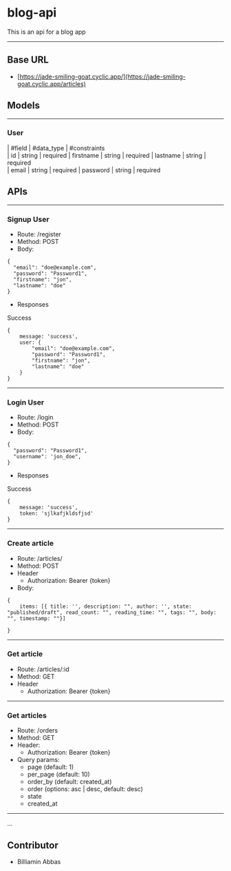 # blog-api
This is an api for a blog app

---


## Base URL
- [https://jade-smiling-goat.cyclic.app/](https://jade-smiling-goat.cyclic.app/articles)


## Models
---

### User
| #field     |  #data_type | #constraints  
|  id        |  string     |  required 
|  firstname | string      |  required
|  lastname  |  string     |  required  
|  email     | string      |  required 
|  password  |  string     |  required  




## APIs
---

### Signup User

- Route: /register
- Method: POST
- Body: 
```
{
  "email": "doe@example.com",
  "password": "Password1",
  "firstname": "jon",
  "lastname": "doe"
}
```

- Responses

Success
```
{
    message: 'success',
    user: {
        "email": "doe@example.com",
        "password": "Password1",
        "firstname": "jon",
        "lastname": "doe"
    }
}
```
---
### Login User

- Route: /login
- Method: POST
- Body: 
```
{
  "password": "Password1",
  "username": 'jon_doe",
}
```

- Responses

Success
```
{
    message: 'success',
    token: 'sjlkafjkldsfjsd'
}
```

---
### Create article

- Route: /articles/
- Method: POST
- Header
    - Authorization: Bearer {token}
- Body: 
```
{
    items: [{ title: '', description: "", author: '', state: "published/draft", read_count: "", reading_time: "", tags: "", body: "", timestamp: ""}]

}
```


---
### Get article

- Route: /articles/:id
- Method: GET
- Header
    - Authorization: Bearer {token}

---

### Get articles

- Route: /orders
- Method: GET
- Header:
    - Authorization: Bearer {token}
- Query params: 
    - page (default: 1)
    - per_page (default: 10)
    - order_by (default: created_at)
    - order (options: asc | desc, default: desc)
    - state
    - created_at

---

...

## Contributor
- Billiamin Abbas
